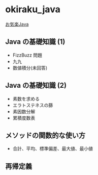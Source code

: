 # okiraku_java

[お気楽Java](http://www.nct9.ne.jp/m_hiroi/java/#begin)


## Java の基礎知識 (1)
- FizzBuzz 問題
- 九九
- 数値積分(未回答)

## Java の基礎知識 (2)
- 素数を求める
- エラトステネスの篩
- 素因数分解
- 累積度数表

## メソッドの関数的な使い方
- 合計、平均、標準偏差、最大値、最小値

## 再帰定義
